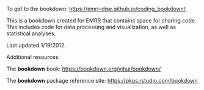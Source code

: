 To get to the bookdown: https://emrr-dise.github.io/coding_bookdown/

This is a bookdown created for EMRR that contains space for sharing code. This includes code for data processing and visualization, as well as statistical analyses. 

Last updated 1/19/2012.

Additional resources:

The **bookdown** book: https://bookdown.org/yihui/bookdown/

The **bookdown** package reference site: https://pkgs.rstudio.com/bookdown
